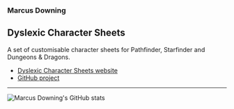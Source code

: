 ### Marcus Downing

## Dyslexic Character Sheets

A set of customisable character sheets for Pathfinder, Starfinder and Dungeons &amp; Dragons.

- [Dyslexic Character Sheets website](https://www.dyslexic-charactersheets.com)
- [GitHub project](https://github.com/dyslexic-charactersheets/)

---

<img alt="Marcus Downing's GitHub stats" src="https://github-readme-stats.vercel.app/api?username=marcus-downing&show_icons=true">
